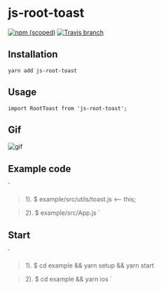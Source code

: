 # js-root-toast

[![npm (scoped)](https://img.shields.io/npm/v/@appandflow/masonry-list.svg)](https://www.npmjs.com/package/@appandflow/masonry-list) [![Travis branch](https://img.shields.io/travis/AppAndFlow/react-native-masonry-list/master.svg)](https://travis-ci.org/AppAndFlow/react-native-masonry-list)

 
## Installation

`yarn add js-root-toast`

## Usage

`import RootToast from 'js-root-toast';`

## Gif
![gif](https://github.com/JustinXu0223/react-native-toast/raw/master/example/toast.gif)

## Example code
`
>1). $ example/src/utils/toast.js  <-- this;

>2). $ example/src/App.js
`

## Start
`
>1). $ cd example && yarn setup && yarn start

>2). $ cd example && yarn ios
`
